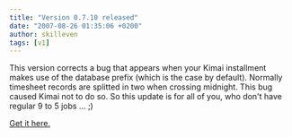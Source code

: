 ```yaml
---
title: "Version 0.7.10 released"
date: "2007-08-26 01:35:06 +0200"
author: skilleven
tags: [v1]
---
```


This version corrects a bug that appears when your Kimai installment makes use of the database prefix (which is the case by default).
Normally timesheet records are splitted in two when crossing midnight.
This bug caused Kimai not to do so. So this update is for all of you, who don't have regular 9 to 5 jobs ... ;)

[Get it here.](/download/)
